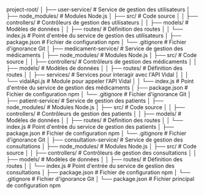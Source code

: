 project-root/
│
├── user-service/           # Service de gestion des utilisateurs
│   ├── node_modules/       # Modules Node.js
│   ├── src/                # Code source
│   │   ├── controllers/    # Contrôleurs de gestion des utilisateurs
│   │   ├── models/         # Modèles de données
│   │   ├── routes/         # Définition des routes
│   │   └── index.js        # Point d'entrée du service de gestion des utilisateurs
│   ├── package.json        # Fichier de configuration npm
│   └── .gitignore          # Fichier d'ignorance Git
│
├── medicament-service/     # Service de gestion des médicaments
│   ├── node_modules/       # Modules Node.js
│   ├── src/                # Code source
│   │   ├── controllers/    # Contrôleurs de gestion des médicaments
│   │   ├── models/         # Modèles de données
│   │   ├── routes/         # Définition des routes
│   │   ├── services/       # Services pour interagir avec l'API Vidal
│   │   │   └── vidalApi.js # Module pour appeler l'API Vidal
│   │   └── index.js        # Point d'entrée du service de gestion des médicaments
│   ├── package.json        # Fichier de configuration npm
│   └── .gitignore          # Fichier d'ignorance Git
│
├── patient-service/        # Service de gestion des patients
│   ├── node_modules/       # Modules Node.js
│   ├── src/                # Code source
│   │   ├── controllers/    # Contrôleurs de gestion des patients
│   │   ├── models/         # Modèles de données
│   │   ├── routes/         # Définition des routes
│   │   └── index.js        # Point d'entrée du service de gestion des patients
│   ├── package.json        # Fichier de configuration npm
│   └── .gitignore          # Fichier d'ignorance Git
│
├── consultation-service/   # Service de gestion des consultations
│   ├── node_modules/       # Modules Node.js
│   ├── src/                # Code source
│   │   ├── controllers/    # Contrôleurs de gestion des consultations
│   │   ├── models/         # Modèles de données
│   │   ├── routes/         # Définition des routes
│   │   └── index.js        # Point d'entrée du service de gestion des consultations
│   ├── package.json        # Fichier de configuration npm
│   └── .gitignore          # Fichier d'ignorance Git
│
└── package.json            # Fichier principal de configuration npm
